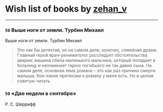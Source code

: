 # Wish list of books by [zehan_v](http://vk.com/id174598622)
---

### `50` Выше ноги от земли. Турбин Михаил
Выше ноги от земли. Турбин Михаил
> Это как бы детектив, но на самом деле, конечно, семейная драма. Главный герой врач-рениматолог расследует обстоятельства аварии: машина сбила маленького мальчика, который попадает в больницу и напоминает герою погибшего не так давно сына. На самом деле, основная тема романа – это как раз причина смерти малыша. Кое-какие претензии к роману у меня есть. Но в целом советую читать

### `50` «Две недели в сентябре»
Р. С. Шеррифф

